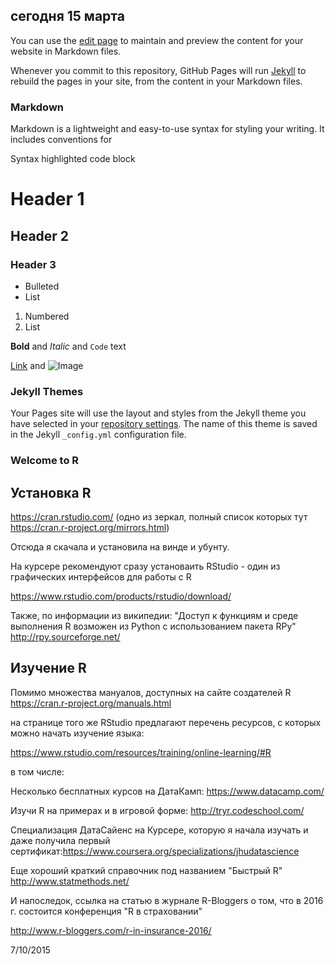 ## сегодня 15 марта

You can use the [edit page](https://github.com/NataliaTyzhinova/nataliatyzhinova.github.io/edit/master/index.md) to maintain and preview the content for your website in Markdown files.

Whenever you commit to this repository, GitHub Pages will run [Jekyll](https://jekyllrb.com/) to rebuild the pages in your site, from the content in your Markdown files.

### Markdown

Markdown is a lightweight and easy-to-use syntax for styling your writing. It includes conventions for

Syntax highlighted code block

# Header 1
## Header 2
### Header 3

- Bulleted
- List

1. Numbered
2. List

**Bold** and _Italic_ and `Code` text

[Link](url) and ![Image](src)

### Jekyll Themes

Your Pages site will use the layout and styles from the Jekyll theme you have selected in your [repository settings](https://github.com/NataliaTyzhinova/nataliatyzhinova.github.io/settings). The name of this theme is saved in the Jekyll `_config.yml` configuration file.

### Welcome to R

## Установка R

https://cran.rstudio.com/ (одно из зеркал, полный список которых тут https://cran.r-project.org/mirrors.html)

Отсюда я скачала и установила на винде и убунту.

На курсере рекомендуют сразу установаить RStudio - один из графических интерфейсов для работы с R

https://www.rstudio.com/products/rstudio/download/


Также, по информации из википедии: "Доступ к функциям и среде выполнения R возможен из Python с использованием пакета RPy" http://rpy.sourceforge.net/


## Изучение R

Помимо множества мануалов, доступных на сайте создателей R https://cran.r-project.org/manuals.html

на странице того же RStudio предлагают перечень ресурсов, с которых можно начать изучение языка:

https://www.rstudio.com/resources/training/online-learning/#R

в том числе:

Несколько бесплатных курсов на ДатаКамп: https://www.datacamp.com/

Изучи R на примерах и в игровой форме: http://tryr.codeschool.com/

Специализация ДатаСайенс на Курсере, которую я начала изучать и даже получила первый сертификат:https://www.coursera.org/specializations/jhudatascience

Еще хороший краткий справочник под названием "Быстрый R" http://www.statmethods.net/

И напоследок, ссылка на статью в журнале R-Bloggers о том, что в 2016 г. состоится конференция "R в страховании"

http://www.r-bloggers.com/r-in-insurance-2016/

7/10/2015
